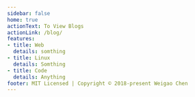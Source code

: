 ```yaml
---
sidebar: false
home: true
actionText: To View Blogs
actionLink: /blog/
features:
- title: Web
  details: somthing
- title: Linux
  details: Somthing
- title: Code
  details: Anything
footer: MIT Licensed | Copyright © 2018-present Weigao Chen
---
```



<!-- <RecentArticles> </RecentArticles> -->
<!-- <RecentArticles/> -->